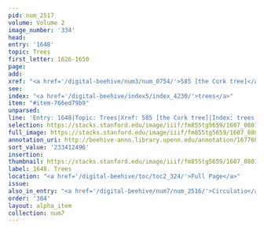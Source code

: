 ```yaml
---
pid: num_2517
volume: Volume 2
image_number: '334'
head:
entry: '1648'
topic: Trees
first_letter: 1626-1650
page:
add:
xref: "<a href='/digital-beehive/num3/num_0754/'>585 [the Cork tree]</a>"
see:
index: "<a href='/digital-beehive/index5/index_4230/'>trees</a>"
item: "#item-766ed79b9"
unparsed:
line: 'Entry: 1648|Topic: Trees|Xref: 585 [the Cork tree]|Index: trees|#item-766ed79b9'
selection: https://stacks.stanford.edu/image/iiif/fm855tg5659/1607_0801/875,2496,2823,431/full/0/default.jpg
full_image: https://stacks.stanford.edu/image/iiif/fm855tg5659/1607_0801/full/full/0/default.jpg
annotation_uri: http://beehive-anno.library.upenn.edu/annotation/1677604318859
sort_value: '233412496'
insertion:
thumbnail: https://stacks.stanford.edu/image/iiif/fm855tg5659/1607_0801/875,2496,600,180/250,/0/default.jpg
label: 1648. Trees
location: "<a href='/digital-beehive/toc/toc2_324/'>Full Page</a>"
issue:
also_in_entry: "<a href='/digital-beehive/num7/num_2516/'>Circulatio</a>"
order: '304'
layout: alpha_item
collection: num7
---
```

